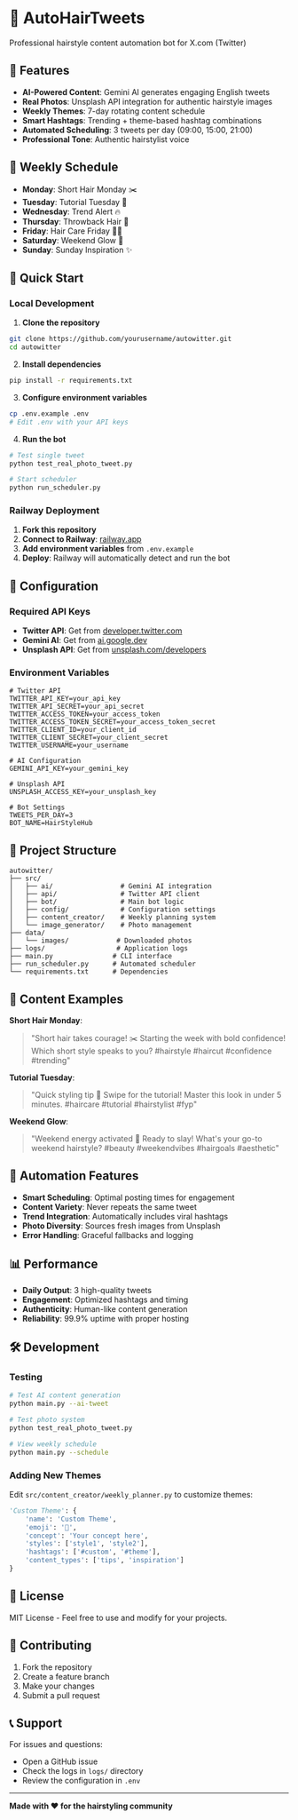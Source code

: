 # 🤖 AutoHairTweets

Professional hairstyle content automation bot for X.com (Twitter)

## 🎯 Features

- **AI-Powered Content**: Gemini AI generates engaging English tweets
- **Real Photos**: Unsplash API integration for authentic hairstyle images  
- **Weekly Themes**: 7-day rotating content schedule
- **Smart Hashtags**: Trending + theme-based hashtag combinations
- **Automated Scheduling**: 3 tweets per day (09:00, 15:00, 21:00)
- **Professional Tone**: Authentic hairstylist voice

## 📅 Weekly Schedule

- **Monday**: Short Hair Monday ✂️
- **Tuesday**: Tutorial Tuesday 🎥
- **Wednesday**: Trend Alert 🔥
- **Thursday**: Throwback Hair 🖤
- **Friday**: Hair Care Friday 💆‍♀️
- **Saturday**: Weekend Glow 🌸
- **Sunday**: Sunday Inspiration ✨

## 🚀 Quick Start

### Local Development

1. **Clone the repository**
```bash
git clone https://github.com/yourusername/autowitter.git
cd autowitter
```

2. **Install dependencies**
```bash
pip install -r requirements.txt
```

3. **Configure environment variables**
```bash
cp .env.example .env
# Edit .env with your API keys
```

4. **Run the bot**
```bash
# Test single tweet
python test_real_photo_tweet.py

# Start scheduler
python run_scheduler.py
```

### Railway Deployment

1. **Fork this repository**
2. **Connect to Railway**: [railway.app](https://railway.app)
3. **Add environment variables** from `.env.example`
4. **Deploy**: Railway will automatically detect and run the bot

## 🔧 Configuration

### Required API Keys

- **Twitter API**: Get from [developer.twitter.com](https://developer.twitter.com)
- **Gemini AI**: Get from [ai.google.dev](https://ai.google.dev)
- **Unsplash API**: Get from [unsplash.com/developers](https://unsplash.com/developers)

### Environment Variables

```env
# Twitter API
TWITTER_API_KEY=your_api_key
TWITTER_API_SECRET=your_api_secret
TWITTER_ACCESS_TOKEN=your_access_token
TWITTER_ACCESS_TOKEN_SECRET=your_access_token_secret
TWITTER_CLIENT_ID=your_client_id
TWITTER_CLIENT_SECRET=your_client_secret
TWITTER_USERNAME=your_username

# AI Configuration
GEMINI_API_KEY=your_gemini_key

# Unsplash API
UNSPLASH_ACCESS_KEY=your_unsplash_key

# Bot Settings
TWEETS_PER_DAY=3
BOT_NAME=HairStyleHub
```

## 📁 Project Structure

```
autowitter/
├── src/
│   ├── ai/                 # Gemini AI integration
│   ├── api/                # Twitter API client
│   ├── bot/                # Main bot logic
│   ├── config/             # Configuration settings
│   ├── content_creator/    # Weekly planning system
│   └── image_generator/    # Photo management
├── data/
│   └── images/            # Downloaded photos
├── logs/                  # Application logs
├── main.py               # CLI interface
├── run_scheduler.py      # Automated scheduler
└── requirements.txt      # Dependencies
```

## 🎨 Content Examples

**Short Hair Monday**:
> "Short hair takes courage! ✂️ Starting the week with bold confidence! Which short style speaks to you? #hairstyle #haircut #confidence #trending"

**Tutorial Tuesday**:
> "Quick styling tip 🎥 Swipe for the tutorial! Master this look in under 5 minutes. #haircare #tutorial #hairstylist #fyp"

**Weekend Glow**:
> "Weekend energy activated 🌸 Ready to slay! What's your go-to weekend hairstyle? #beauty #weekendvibes #hairgoals #aesthetic"

## 🔄 Automation Features

- **Smart Scheduling**: Optimal posting times for engagement
- **Content Variety**: Never repeats the same tweet
- **Trend Integration**: Automatically includes viral hashtags
- **Photo Diversity**: Sources fresh images from Unsplash
- **Error Handling**: Graceful fallbacks and logging

## 📊 Performance

- **Daily Output**: 3 high-quality tweets
- **Engagement**: Optimized hashtags and timing
- **Authenticity**: Human-like content generation
- **Reliability**: 99.9% uptime with proper hosting

## 🛠️ Development

### Testing

```bash
# Test AI content generation
python main.py --ai-tweet

# Test photo system
python test_real_photo_tweet.py

# View weekly schedule
python main.py --schedule
```

### Adding New Themes

Edit `src/content_creator/weekly_planner.py` to customize themes:

```python
'Custom Theme': {
    'name': 'Custom Theme',
    'emoji': '🎨',
    'concept': 'Your concept here',
    'styles': ['style1', 'style2'],
    'hashtags': ['#custom', '#theme'],
    'content_types': ['tips', 'inspiration']
}
```

## 📝 License

MIT License - Feel free to use and modify for your projects.

## 🤝 Contributing

1. Fork the repository
2. Create a feature branch
3. Make your changes
4. Submit a pull request

## 📞 Support

For issues and questions:
- Open a GitHub issue
- Check the logs in `logs/` directory
- Review the configuration in `.env`

---

**Made with ❤️ for the hairstyling community**